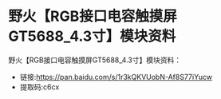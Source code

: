 [](野火【RGB接口电容触摸屏GT5688_4.3寸】模块资料)

# 野火【RGB接口电容触摸屏GT5688_4.3寸】模块资料
野火【RGB接口电容触摸屏GT5688_4.3寸】模块资料：
* 链接:https://pan.baidu.com/s/1r3kQKVUobN-Af8S77iYucw 
* 提取码:c6cx 